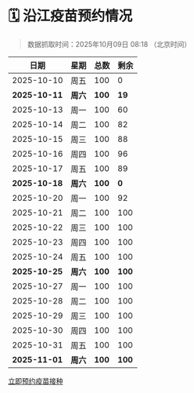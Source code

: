 # 🗓️ 沿江疫苗预约情况

> 数据抓取时间：2025年10月09日 08:18 （北京时间）

| 日期 | 星期 | 总数 | 剩余 |
|------|------|------|------|
| 2025-10-10 | 周五 | 100 | 0 |
| **2025-10-11** | **周六** | **100** | **19** |
| 2025-10-13 | 周一 | 100 | 60 |
| 2025-10-14 | 周二 | 100 | 82 |
| 2025-10-15 | 周三 | 100 | 88 |
| 2025-10-16 | 周四 | 100 | 96 |
| 2025-10-17 | 周五 | 100 | 89 |
| **2025-10-18** | **周六** | **100** | **0** |
| 2025-10-20 | 周一 | 100 | 92 |
| 2025-10-21 | 周二 | 100 | 100 |
| 2025-10-22 | 周三 | 100 | 100 |
| 2025-10-23 | 周四 | 100 | 100 |
| 2025-10-24 | 周五 | 100 | 100 |
| **2025-10-25** | **周六** | **100** | **100** |
| 2025-10-27 | 周一 | 100 | 100 |
| 2025-10-28 | 周二 | 100 | 100 |
| 2025-10-29 | 周三 | 100 | 100 |
| 2025-10-30 | 周四 | 100 | 100 |
| 2025-10-31 | 周五 | 100 | 100 |
| **2025-11-01** | **周六** | **100** | **100** |


<div class="button-container">
<a class="btn" href="http://yfzweb.ishequ.net/#/login" target="_blank">立即预约疫苗接种</a>
</div>
